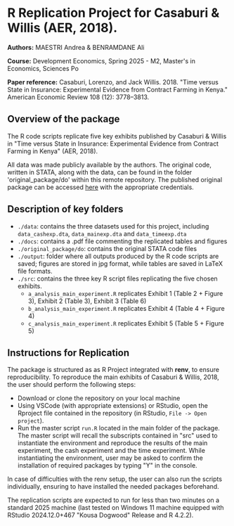 # R Replication Project for Casaburi &amp; Willis (AER, 2018).

**Authors:** MAESTRI Andrea & BENRAMDANE Ali

**Course:** Development Economics, Spring 2025 - M2, Master's in Economics, Sciences Po

**Paper reference:** Casaburi, Lorenzo, and Jack Willis. 2018. "Time versus State in Insurance: Experimental Evidence from Contract Farming in Kenya." American Economic Review 108 (12): 3778–3813.

## Overview of the package

The R code scripts replicate five key exhibits published by Casaburi &amp; Willis in "Time versus State in Insurance: Experimental Evidence from Contract Farming in Kenya" (AER, 2018).

All data was made publicly available by the authors. The original code, written in STATA, along with the data, can be found in the folder 'original_package/do' within this remote repository. The published original package can be accessed [here](https://www.aeaweb.org/articles?id=10.1257/aer.20171526) with the appropriate credentials.

## Description of key folders
- `./data`: contains the three datasets used for this project, including `data_cashexp.dta`, `data_mainexp.dta` and `data_timeexp.dta`
- `./docs`: contains a .pdf file commenting the replicated tables and figures
- `./original_package/do`: contains the original STATA code files
- `./output`: folder where all outputs produced by the R code scripts are saved; figures are stored in jpg format, while tables are saved in LaTeX file formats.
- `./src`: contains the three key R script files replicating the five chosen exhibits. 
  - `a_analysis_main_experiment.R` replicates Exhibit 1 (Table 2 + Figure 3), Exhibit 2 (Table 3), Exhibit 3 (Table 6)
  - `b_analysis_main_experiment.R` replicates Exhibit 4 (Table 4 + Figure 4)
  - `c_analysis_main_experiment.R` replicates Exhibit 5 (Table 5 + Figure 5)

## Instructions for Replication
The package is structured as as R Project integrated with **renv**, to ensure reproducibility.
To reproduce the main exhibits of Casaburi & Willis, 2018, the user should perform the following steps:
- Download or clone the repository on your local machine
- Using VSCode (with appropriate extensions) or RStudio, open the Rproject file contained in the repository (in RStudio, `File -> Open project`).
- Run the master script `run.R` located in the main folder of the package. The master script will recall the subscripts contained in "src" used to instantiate the environment and reproduce the results of the main experiment, the cash experiment and the time experiment. While instantiating the environment, user may be asked to confirm the installation of required packages by typing "Y" in the console.

In case of difficulties with the renv setup, the user can also run the scripts individually, ensuring to have installed the needed packages beforehand. 

The replication scripts are expected to run for less than two minutes on a standard 2025 machine (last tested on Windows 11 machine equipped with RStudio 2024.12.0+467 "Kousa Dogwood" Release and R 4.2.2).
